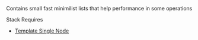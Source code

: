 Contains small fast minimilist lists that help performance in some operations

Stack Requires
- [Template Single Node](https://github.com/ManavRachen/SDI/blob/4e9abfca882ff3ce9aa99a732f9433549f86bd78/Data%20Structures/Nodes/template%20Node.h)

